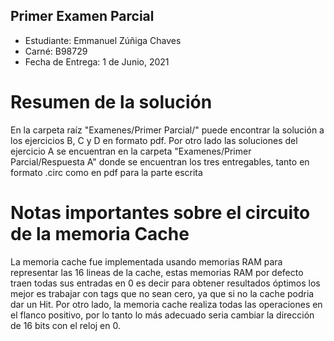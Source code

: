 ## Primer Examen Parcial 
 - Estudiante: Emmanuel Zúñiga Chaves
 - Carné: B98729
 - Fecha de Entrega: 1 de Junio, 2021
 
# Resumen de la solución
  En la carpeta raíz "Examenes/Primer Parcial/" puede encontrar la solución a los ejercicios B, C y D en formato pdf. Por otro lado las soluciones del
  ejercicio A se encuentran en la carpeta "Examenes/Primer Parcial/Respuesta A" donde se encuentran los tres entregables, tanto en formato .circ como en pdf para la parte escrita
  
# Notas importantes sobre el circuito de la memoria Cache
  La memoria cache fue implementada usando memorias RAM para representar las 16 lineas de la cache, estas memorias RAM por defecto traen todas sus entradas en 0
  es decir para obtener resultados óptimos los mejor es trabajar con tags que no sean cero, ya que si no la cache podria dar un Hit.
  Por otro lado, la memoria cache realiza todas las operaciones en el flanco positivo, por lo tanto lo más adecuado seria cambiar la dirección de 16 bits con el reloj en 0.

